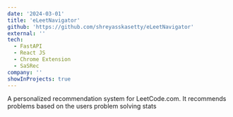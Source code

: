 ```yaml
---
date: '2024-03-01'
title: 'eLeetNavigator'
github: 'https://github.com/shreyasskasetty/eLeetNavigator'
external: ''
tech:
  - FastAPI
  - React JS
  - Chrome Extension
  - SaSRec
company: ''
showInProjects: true
---
```


A personalized recommendation system for LeetCode.com. It recommends problems based on the users problem solving stats
